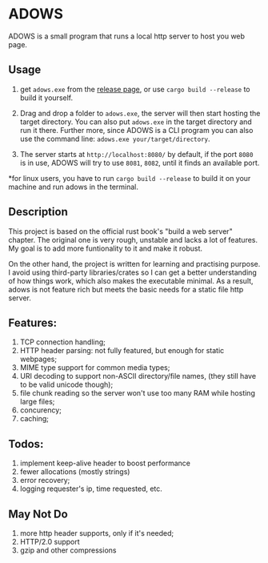 # ADOWS

ADOWS is a small program that runs a local http server to host you web page.

## Usage

1. get `adows.exe` from the [release page](https://github.com/Insopitus/ADOWS/releases), or use `cargo build --release` to build it yourself.

2. Drag and drop a folder to `adows.exe`, the server will then start hosting the target directory. You can also put `adows.exe` in the target directory and run it there. Further more, since ADOWS is a CLI program you can also use the command line: `adows.exe your/target/directory`.

3. The server starts at `http://localhost:8080/` by default, if the port `8080` is in use, ADOWS will try to use `8081`, `8082`, until it finds an available port.

*for linux users, you have to run `cargo build --release` to build it on your machine and run adows in the terminal.

## Description

This project is based on the official rust book's "build a web server" chapter. The original one is very rough, unstable and lacks a lot of features. My goal is to add more funtionality to it and make it robust. 

On the other hand, the project is written for learning and practising purpose. I avoid using third-party libraries/crates so I can get a better understanding of how things work, which also makes the executable minimal. As a result, adows is not feature rich but meets the basic needs for a static file http server.

## Features:
1. TCP connection handling;
1. HTTP header parsing: not fully featured, but enough for static webpages;
1. MIME type support for common media types;
1. URI decoding to support non-ASCII directory/file names, (they still have to be valid unicode though);
1. file chunk reading so the server won't use too many RAM while hosting large files;
1. concurency;
1. caching;

## Todos:
1. implement keep-alive header to boost performance
1. fewer allocations (mostly strings)
3. error recovery;
6. logging requester's ip, time requested, etc.

## May Not Do
1. more http header supports, only if it's needed;
8. HTTP/2.0 support
9. gzip and other compressions
